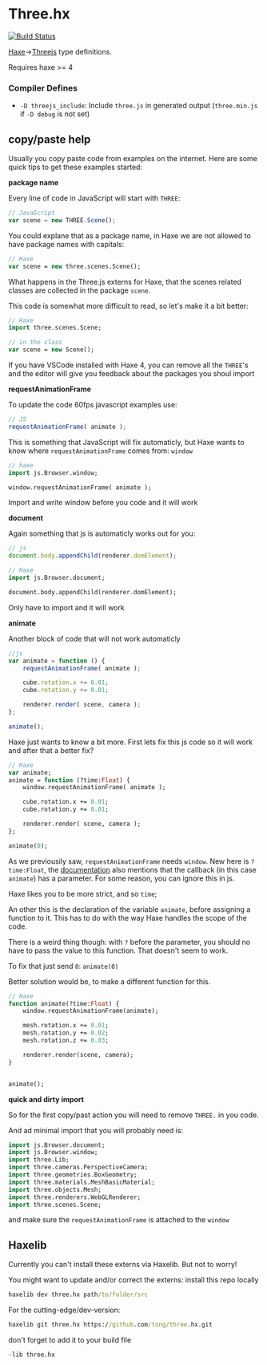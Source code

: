 
# Three.hx

[![Build Status](https://travis-ci.org/tong/three.hx.svg?branch=master)](https://travis-ci.org/tong/three.hx)

[Haxe](https://haxe.org/)→[Threejs](http://threejs.org/) type definitions.

Requires haxe >= 4

### Compiler Defines

* `-D threejs_include`: Include `three.js` in generated output (`three.min.js` if `-D debug` is not set)


## copy/paste help

Usually you copy paste code from examples on the internet.
Here are some quick tips to get these examples started:

**package name**

Every line of code in JavaScript will start with `THREE`:

```js
// JavaScript
var scene = new THREE.Scene();
```

You could explane that as a package name, in Haxe we are not allowed to have package names with capitals:

```haxe
// Haxe
var scene = new three.scenes.Scene();
```

What happens in the Three.js externs for Haxe, that the scenes related classes are collected in the package `scene`.

This code is somewhat more difficult to read, so let's make it a bit better:



```haxe
// Haxe
import three.scenes.Scene;

// in the class
var scene = new Scene();
```

If you have VSCode installed with Haxe 4, you can remove all the `THREE`'s and the editor will give you feedback about the packages you shoul import



**requestAnimationFrame**

To update the code 60fps javascript examples use:

```js
// JS
requestAnimationFrame( animate );
```

This is something that JavaScript will fix automaticly, but Haxe wants to know where `requestAnimationFrame` comes from: `window`

```haxe
// haxe
import js.Browser.window;

window.requestAnimationFrame( animate );
```

Import and write window before you code and it will work



**document**

Again something that js is automaticly works out for you:

```js
// js
document.body.appendChild(renderer.domElement);
```

```haxe
// Haxe
import js.Browser.document;

document.body.appendChild(renderer.domElement);
```

Only have to import and it will work


**animate**

Another block of code that will not work automaticly


```js
//js
var animate = function () {
	requestAnimationFrame( animate );

	cube.rotation.x += 0.01;
	cube.rotation.y += 0.01;

	renderer.render( scene, camera );
};

animate();
````

Haxe just wants to know a bit more.
First lets fix this js code so it will work and after that a better fix?

```haxe
// Haxe
var animate;
animate = function (?time:Float) {
	window.requestAnimationFrame( animate );

	cube.rotation.x += 0.01;
	cube.rotation.y += 0.01;

	renderer.render( scene, camera );
};

animate(0);
````

As we previousily saw, `requestAnimationFrame` needs `window`.
New here is `?time:Float`, the [documentation](https://developer.mozilla.org/en-US/docs/Web/API/window/requestAnimationFrame) also mentions that the callback (in this case `animate`) has a parameter. For some reason, you can ignore this in js.

Haxe likes you to be more strict, and so `time`;

An other this is the declaration of the variable `animate`, before assigning a function to it. This has to do with the way Haxe handles the scope of the code.

There is a weird thing though: with `?` before the parameter, you should no have to pass the value to this function. That doesn't seem to work.

To fix that just send `0`: `animate(0)`



Better solution would be, to make a different function for this.

```haxe
// Haxe
function animate(?time:Float) {
	window.requestAnimationFrame(animate);

	mesh.rotation.x += 0.01;
	mesh.rotation.y += 0.02;
	mesh.rotation.z += 0.03;

	renderer.render(scene, camera);
}


animate();
```









**quick and dirty import**

So for the first copy/past action you will need to remove `THREE.` in you code.


And ad minimal import that you will probably need is:

```haxe
import js.Browser.document;
import js.Browser.window;
import three.Lib;
import three.cameras.PerspectiveCamera;
import three.geometries.BoxGeometry;
import three.materials.MeshBasicMaterial;
import three.objects.Mesh;
import three.renderers.WebGLRenderer;
import three.scenes.Scene;
```

and make sure the `requestAnimationFrame` is attached to the `window`

## Haxelib

Currently you can't install these externs via Haxelib.
But not to worry!

You might want to update and/or correct the externs: install this repo locally

```cmd
haxelib dev three.hx path/to/folder/src
```

For the cutting-edge/dev-version:

```cmd
haxelib git three.hx https://github.com/tong/three.hx.git
```

don't forget to add it to your build file

```cmd
-lib three.hx
```

